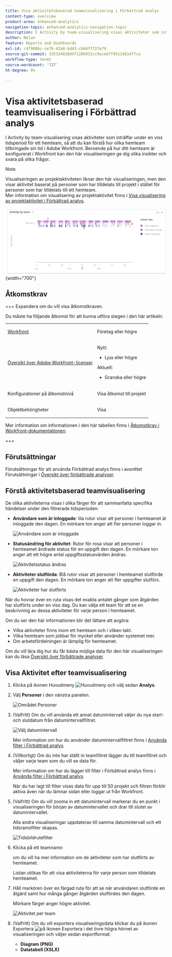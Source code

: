 ```yaml
---
title: Visa aktivitetsbaserad teamvisualisering i Förbättrad analys
content-type: overview
product-area: enhanced-analytics
navigation-topic: enhanced-analytics-navigation-topic
description: I Activity by team-visualisering visas aktiviteter som inträffar under en viss tidsperiod för ett hemteam, så att du kan förstå hur olika hemteam tillbringade sin tid i Adobe Workfront. Beroende på hur ditt hemteam är konfigurerat i Workfront kan den här visualiseringen ge dig olika insikter och svara på olika frågor.
author: Nolan
feature: Reports and Dashboards
exl-id: c4f9886c-ce76-43a8-bd43-cb64fff27e79
source-git-commit: 325334010d5f1206931cc9ace67f9511d614ffca
workflow-type: tm+mt
source-wordcount: '727'
ht-degree: 0%

---
```


# Visa aktivitetsbaserad teamvisualisering i Förbättrad analys

<!-- Audited: 12/2023 -->

I Activity by team-visualisering visas aktiviteter som inträffar under en viss tidsperiod för ett hemteam, så att du kan förstå hur olika hemteam tillbringade sin tid i Adobe Workfront. Beroende på hur ditt hemteam är konfigurerat i Workfront kan den här visualiseringen ge dig olika insikter och svara på olika frågor.

>[!NOTE]
>
>Visualiseringen av projektaktiviteten liknar den här visualiseringen, men den visar aktivitet baserat på personer som har tilldelats till projekt i stället för personer som har tilldelats till ett hemteam.\
>Mer information om visualisering av projektaktivitet finns i [Visa visualisering av projektaktivitet i Förbättrad analys](../enhanced-analytics/project-activity-overview.md).

![Aktivitet per team](assets/activity-by-team-350x113.png){width="700"}

## Åtkomstkrav

+++ Expandera om du vill visa åtkomstkraven.

Du måste ha följande åtkomst för att kunna utföra stegen i den här artikeln:

<table style="table-layout:auto"> 
 <col> 
 <col> 
 <tbody> 
  <tr> 
   <td role="rowheader"><a href="https://www.workfront.com/plans" target="_blank">Workfront</a></td> 
   <td> <p>Företag eller högre</p> </td> 
  </tr> 
  <tr> 
   <td role="rowheader"><a href="../administration-and-setup/add-users/access-levels-and-object-permissions/wf-licenses.md" class="MCXref xref">Översikt över Adobe Workfront-licenser</a></td> 
   <td>
      <p>Nytt:</p> 
         <ul><li>Ljus eller högre</li></ul>
      <p>Aktuell:</p>
         <ul><li>Granska eller högre</li></ul>
   </td> 
  </tr> 
  <tr> 
   <td role="rowheader">Konfigurationer på åtkomstnivå</td> 
   <td> <p>Visa åtkomst till projekt</p> <!--<p>Note: If you still don't have access, ask your Workfront administrator if they set additional restrictions in your access level.<br>For information on how a Workfront administrator can change your access level, see <a href="../administration-and-setup/add-users/configure-and-grant-access/create-modify-access-levels.md" class="MCXref xref">Create or modify custom access levels</a>.</p>--> </td> 
  </tr> 
  <tr> 
   <td role="rowheader">Objektbehörigheter</td> 
   <td> <p>Visa</p> <!--<p>For information on requesting additional access, see <a href="../workfront-basics/grant-and-request-access-to-objects/request-access.md" class="MCXref xref">Request access to objects </a>.</p>--> </td> 
  </tr> 
 </tbody> 
</table>

Mer information om informationen i den här tabellen finns i [Åtkomstkrav i Workfront-dokumentationen](/help/quicksilver/administration-and-setup/add-users/access-levels-and-object-permissions/access-level-requirements-in-documentation.md).

+++

## Förutsättningar

Förutsättningar för att använda Förbättrad analys finns i avsnittet Förutsättningar i [Översikt över förbättrade analyser](../enhanced-analytics/enhanced-analytics-overview.md).

## Förstå aktivitetsbaserad teamvisualisering

De olika aktiviteterna visas i olika färger för att sammanfatta specifika händelser under den filtrerade tidsperioden:

* **Användare som är inloggade**: lila rutor visar att personer i hemteamet är inloggade den dagen. En mörkare ton anger att fler personer loggar in.

  ![Användare som är inloggade](assets/project-activity-users-logged-in.png)

* **Statusändring för aktivitet**: Rutor för rosa visar att personer i hemteamet ändrade status för en uppgift den dagen. En mörkare ton anger att ett högre antal uppgiftsstatusvärden ändras.

  ![Aktivitetsstatus ändras](assets/project-activity-task-status-changes.png)

* **Aktiviteter slutförda**: Blå rutor visar att personer i hemteamet slutförde en uppgift den dagen. En mörkare ton anger att fler uppgifter slutförs.

  ![Aktiviteter har slutförts](assets/project-activity-tasks-completed.png)

När du hovrar över en ruta visas det exakta antalet gånger som åtgärden har slutförts under en viss dag. Du kan välja ett team för att se en beskrivning av dessa aktiviteter för varje person i hemteamet.

Om du ser den här informationen blir det lättare att avgöra:

* Vilka aktiviteter finns inom ett hemteam och i vilken takt.
* Vilka hemteam som jobbar för mycket eller använder systemet mer.
* Om arbetsfördelningen är lämplig för hemteamet.

Om du vill lära dig hur du får bästa möjliga data för den här visualiseringen kan du läsa [Översikt över förbättrade analyser](../enhanced-analytics/enhanced-analytics-overview.md).

## Visa Aktivitet efter teamvisualisering

1. Klicka på ikonen Huvudmeny ![Huvudmeny](assets/main-menu-icon-16x12.png) och välj sedan **Analys**.
1. Välj **Personer** i den vänstra panelen.

   ![Området Personer](assets/people-area-cropped-qs-350x276.png)

1. (Valfritt) Om du vill använda ett annat datumintervall väljer du nya start- och slutdatum från datumintervallfiltret.

   ![Välj datumintervall](assets/filters-select-date-range-350x344.png)

   Mer information om hur du använder datumintervallfiltret finns i [Använda filter i Förbättrad analys](../enhanced-analytics/use-enhanced-analytics-filters.md).

1. (Villkorligt) Om du inte har ställt in teamfiltret lägger du till teamfiltret och väljer varje team som du vill se data för.

   Mer information om hur du lägger till filter i Förbättrad analys finns i [Använda filter i Förbättrad analys](../enhanced-analytics/use-enhanced-analytics-filters.md).

   När du har lagt till filter visas data för upp till 50 projekt och filtren förblir aktiva även när du lämnar sidan eller loggar ut från Workfront.

1. (Valfritt) Om du vill zooma in ett datumintervall markerar du en punkt i visualiseringen för början av datumintervallet och drar till slutet av datumintervallet.

   Alla andra visualiseringar uppdateras till samma datumintervall och ett tidsramsfilter skapas.

   ![Tidsbildrutefilter](assets/timeframe-filter-350x220.png)

1. Klicka på ett teamnamn

   <!--
   <MadCap:conditionalText data-mc-conditions="QuicksilverOrClassic.Draft mode">
   or role
   </MadCap:conditionalText>
   -->

   om du vill ha mer information om de aktiviteter som har slutförts av hemteamet.

   Listan utökas för att visa aktiviteterna för varje person som tilldelats hemteamet.

   <!--
   <span style="color: #ff1493;" data-mc-conditions="QuicksilverOrClassic.Draft mode"> Role not available</span>
   -->

1. Håll markören över en färgad ruta för att se när användaren slutförde en åtgärd samt hur många gånger åtgärden slutfördes den dagen.

   Mörkare färger anger högre aktivitet.

   ![Aktivitet per team](assets/activity-by-team-activity-pop-up-350x155.png)

1. (Valfritt) Om du vill exportera visualiseringsdata klickar du på ikonen Exportera ![på ikonen Exportera](assets/export.png) i det övre högra hörnet av visualiseringen och väljer sedan exportformat:

   * **Diagram (PNG)**
   * **Datatabell (XSLX)**

